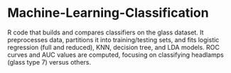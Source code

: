 # Machine-Learning-Classification
R code that builds and compares classifiers on the glass dataset. It preprocesses data, partitions it into training/testing sets, and fits logistic regression (full and reduced), KNN, decision tree, and LDA models. ROC curves and AUC values are computed, focusing on classifying headlamps (glass type 7) versus others.
